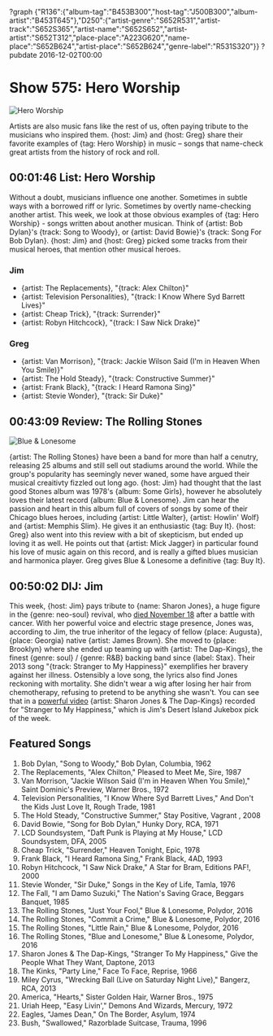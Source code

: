 ?graph {"R136":{"album-tag":"B453B300","host-tag":"J500B300","album-artist":"B453T645"},"D250":{"artist-genre":"S652R531","artist-track":"S652S365","artist-name":"S652S652","artist-artist":"S652T312","place-place":"A223G620","name-place":"S652B624","artist-place":"S652B624","genre-label":"R531S320"}}
?pubdate 2016-12-02T00:00
# Show 575: Hero Worship

![Hero Worship](//static.soundopinions.org/images/2016/heroworship_web.jpg)

Artists are also music fans like the rest of us, often paying tribute to the musicians who inspired them. {host: Jim} and {host: Greg} share their favorite examples of {tag: Hero Worship} in music – songs that name-check great artists from the history of rock and roll. 

## 00:01:46 List: Hero Worship
Without a doubt, musicians influence one another. Sometimes in subtle ways with a borrowed riff or lyric. Sometimes by overtly name-checking another artist. This week, we look at those obvious examples of {tag: Hero Worship} - songs written about another musican. Think of {artist: Bob Dylan}'s {track: Song to Woody}, or {artist: David Bowie}'s {track: Song For Bob Dylan}. {host: Jim} and {host: Greg} picked some tracks from their musical heroes, that mention other musical heroes. 

### Jim
- {artist: The Replacements}, "{track: Alex Chilton}" 
- {artist: Television Personalities}, "{track: I Know Where Syd Barrett Lives}"
- {artist: Cheap Trick}, "{track: Surrender}"
- {artist: Robyn Hitchcock}, "{track: I Saw Nick Drake}"

### Greg
- {artist: Van Morrison}, "{track: Jackie Wilson Said (I'm in Heaven When You Smile)}"
- {artist: The Hold Steady}, "{track: Constructive Summer}"
- {artist: Frank Black}, "{track: I Heard Ramona Sing}"
- {artist: Stevie Wonder}, "{track: Sir Duke}"


## 00:43:09 Review: The Rolling Stones

![Blue & Lonesome](http://is2.mzstatic.com/image/thumb/Music62/v4/1c/cd/73/1ccd73b4-e2ae-4eb9-72a4-16eed6eba7e0/source/600x600bb.jpg "1249595/1160520264")

{artist: The Rolling Stones} have been a band for more than half a cenutry, releasing 25 albums and still sell out stadiums around the world. While the group's popularity has seemingly never waned, some have argued their musical creaitivty fizzled out long ago. {host: Jim} had thought that the last good Stones album was 1978's {album: Some Girls}, however he absolutely loves their latest record {album: Blue & Lonesome}. Jim can hear the passion and heart in this album full of covers of songs by some of their Chicago blues heroes, including {artist: Little Walter}, {artist: Howlin' Wolf} and {artist: Memphis Slim}. He gives it an enthusiastic {tag: Buy It}. {host: Greg} also went into this review with a bit of skepticism, but ended up loving it as well. He points out that {artist: Mick Jagger} in particular found his love of music again on this record, and is really a gifted blues musician and harmonica player. Greg gives Blue & Lonesome a definitive {tag: Buy It}.


## 00:50:02 DIJ: Jim

This week, {host: Jim} pays tribute to {name: Sharon Jones}, a huge figure in the {genre: neo-soul} revival, who [died November 18](http://www.nytimes.com/2016/11/20/arts/music/sharon-jones-dap-kings-dead.html) after a battle with cancer. With her powerful voice and electric stage presence, Jones was, according to Jim, the true inheritor of the legacy of fellow {place: Augusta}, {place: Georgia} native {artist: James Brown}. She moved to {place: Brooklyn} where she ended up teaming up with {artist: The Dap-Kings}, the finest {genre: soul} / {genre: R&B} backing band since {label: Stax}. Their 2013 song "{track: Stranger to My Happiness}" exemplifies her bravery against her illness. Ostensibly a love song, the lyrics also find Jones reckoning with mortality. She didn't wear a wig after losing her hair from chemotherapy, refusing to pretend to be anything she wasn't. You can see that in a [powerful video](https://www.youtube.com/watch?v=IlPE1rEdAdI) {artist: Sharon Jones & The Dap-Kings} recorded for "Stranger to My Happiness," which is Jim's Desert Island Jukebox pick of the week.

## Featured Songs

1. Bob Dylan, "Song to Woody," Bob Dylan, Columbia, 1962
1. The Replacements, "Alex Chilton," Pleased to Meet Me, Sire, 1987
1. Van Morrison, "Jackie Wilson Said (I'm in Heaven When You Smile)," Saint Dominic's Preview, Warner Bros., 1972
1. Television Personalities, "I Know Where Syd Barrett Lives," And Don't the Kids Just Love It, Rough Trade, 1981
1. The Hold Steady, "Constructive Summer," Stay Positive, Vagrant , 2008
1. David Bowie, "Song for Bob Dylan," Hunky Dory, RCA, 1971
1. LCD Soundsystem, "Daft Punk is Playing at My House," LCD Soundsystem, DFA, 2005
1. Cheap Trick, "Surrender," Heaven Tonight, Epic, 1978
1. Frank Black, "I Heard Ramona Sing," Frank Black, 4AD, 1993
1. Robyn Hitchcock, "I Saw Nick Drake," A Star for Bram, Editions PAF!, 2000
1. Stevie Wonder, "Sir Duke," Songs in the Key of Life, Tamla, 1976
1. The Fall, "I am Damo Suzuki," The Nation's Saving Grace, Beggars Banquet, 1985
1. The Rolling Stones, "Just Your Fool," Blue & Lonesome, Polydor, 2016
1. The Rolling Stones, "Commit a Crime," Blue & Lonesome, Polydor, 2016
1. The Rolling Stones, "Little Rain," Blue & Lonesome, Polydor, 2016
1. The Rolling Stones, "Blue and Lonesome," Blue & Lonesome, Polydor, 2016
1. Sharon Jones & The Dap-Kings, "Stranger To My Happiness," Give the People What They Want, Daptone, 2013
1. The Kinks, "Party Line," Face To Face, Reprise, 1966
1. Miley Cyrus, "Wrecking Ball (Live on Saturday Night Live)," Bangerz, RCA, 2013
1. America, "Hearts," Sister Golden Hair, Warner Bros., 1975
1. Uriah Heep, "Easy Livin'," Demons And Wizards, Mercury, 1972
1. Eagles, "James Dean," On The Border, Asylum, 1974
1. Bush, "Swallowed," Razorblade Suitcase, Trauma, 1996
